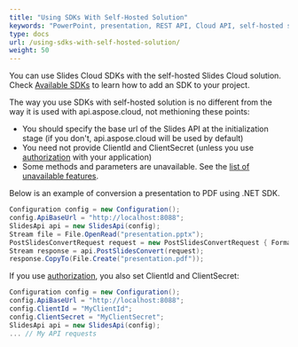 ```yaml
---
title: "Using SDKs With Self-Hosted Solution"
keywords: "PowerPoint, presentation, REST API, Cloud API, self-hosted solution"
type: docs
url: /using-sdks-with-self-hosted-solution/
weight: 50
---
```


You can use Slides Cloud SDKs with the self-hosted Slides Cloud solution.
Check [Available SDKs](/slides/available-sdks/) to learn how to add an SDK to your project.

The way you use SDKs with self-hosted solution is no different from the way it is used with api.aspose.cloud, not methioning these points:

* You should specify the base url of the Slides API at the initialization stage (if you don't, api.aspose.cloud will be used by default)
* You need not provide ClientId and ClientSecret (unless you use [authorization](/slides/authorizing-requests-to-self-hosted-solution) with your application)
* Some methods and parameters are unavailable. See the [list of unavailable features](/slides/features-not-available-in-self-hosted-solution).

Below is an example of conversion a presentation to PDF using .NET SDK.

```csharp
Configuration config = new Configuration();
config.ApiBaseUrl = "http://localhost:8088";
SlidesApi api = new SlidesApi(config);
Stream file = File.OpenRead("presentation.pptx");
PostSlidesConvertRequest request = new PostSlidesConvertRequest { Format = ExportFormat.Pdf, Document = file };
Stream response = api.PostSlidesConvert(request);
response.CopyTo(File.Create("presentation.pdf"));
```

If you use [authorization](/slides/authorizing-requests-to-self-hosted-solution), you also set ClientId and ClientSecret:

```csharp
Configuration config = new Configuration();
config.ApiBaseUrl = "http://localhost:8088";
config.ClientId = "MyClientId";
config.ClientSecret = "MyClientSecret";
SlidesApi api = new SlidesApi(config);
... // My API requests
```
